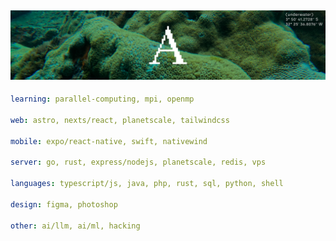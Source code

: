 ![image](https://github.com/adomaitisc/adomaitisc/blob/main/ghub.png?raw=true)
---

```yaml
learning: parallel-computing, mpi, openmp

web: astro, nexts/react, planetscale, tailwindcss

mobile: expo/react-native, swift, nativewind

server: go, rust, express/nodejs, planetscale, redis, vps

languages: typescript/js, java, php, rust, sql, python, shell

design: figma, photoshop

other: ai/llm, ai/ml, hacking
```
